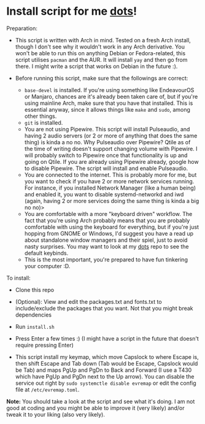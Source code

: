 # Install script for me [dots](https://github.com/DNM1008/Dots)!

Preparation:

* This script is written with Arch in mind. Tested on a fresh Arch install, though I don't see why it wouldn't work in any Arch derivative. You
won't be able to run this on anything Debian or Fedora-related, this script
utilises `pacman` and the AUR. It will install `yay` and then go from there. I
might write a script that works on Debian in the future :).

* Before running this script, make sure that the followings are correct:
    * `base-devel` is installed. If you're using something like EndeavourOS or
    Manjaro, chances are it's already been taken care of, but if you're using
    mainline Arch, make sure that you have that installed. This is essential
    anyway, since it allows things like `make` and `sudo`, among other things.
    * `git` is installed.
    * You are not using Pipewire. This script will install Pulseaudio, and
    having 2 audio servers (or 2 or more of anything that does the same thing)
    is kinda a no no. Why Pulseaudio over Pipewire? Qtile as of the time of
    writing doesn't support changing volume with Pipewire. I will probably
    switch to Pipewire once that functionality is up and going on Qtile. If you
    are already using Pipewire already, google how to disable Pipewire. The
    script will install and enable Pulseaudio.
    * You are connected to the internet. This is probably more for me, but you
    want to check if you have 2 or more network services running. For instance,
    if you installed Network Manager (like a human being) and enabled it, you
    want to disable systemd-networkd and iwd (again, having 2 or more services
    doing the same thing is kinda a big no no)>
    * You are comfortable with a more "keyboard driven" workflow. The fact that
    you're using Arch probably means that you are probably comfortable with
    using the keyboard for everything, but if you're just hopping from GNOME or
    Windows, I'd suggest you have a read up about standalone window managers
    and their spiel, just to avoid nasty surprises. You may want to look at my
    [dots](https://github.com/DNM1008/Dots) repo to see the default keybinds.
    * This is the most important, you're prepared to have fun tinkering your
    computer :D.


To install:
* Clone this repo
* (Optional): View and edit the packages.txt and fonts.txt to include/exclude the packages that you want. Not that you might break dependencies
* Run `install.sh`
* Press Enter a few times :) (I might have a script in the future that
doesn't require pressing Enter)

* This script install my keymap, which move Capslock to where Escape is, then shift Escape and Tab down (Tab would be Escape, Capslock would be Tab) and maps PgUp and PgDn to Back and Forward (I use a T430 which have PgUp and PgDn next to the Up arrow). You can disable the service out right by `sudo systemctle disable evremap` or edit the config file at `/etc/evremap.toml`.

**Note:** You should take a look at the script and see what it's doing. I am
not good at coding and you might be able to improve it (very likely) and/or
tweak it to your liking (also very likely).
